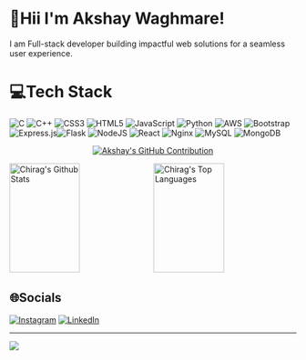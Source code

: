 # 💫Hii I'm  Akshay Waghmare!
I am Full-stack developer building impactful web solutions for a seamless user experience.

# 💻Tech Stack
![C](https://img.shields.io/badge/c-%2300599C.svg?style=plastic&logo=c&logoColor=white) ![C++](https://img.shields.io/badge/c++-%2300599C.svg?style=plastic&logo=c%2B%2B&logoColor=white) ![CSS3](https://img.shields.io/badge/css3-%231572B6.svg?style=plastic&logo=css3&logoColor=white) ![HTML5](https://img.shields.io/badge/html5-%23E34F26.svg?style=plastic&logo=html5&logoColor=white) ![JavaScript](https://img.shields.io/badge/javascript-%23323330.svg?style=plastic&logo=javascript&logoColor=%23F7DF1E) ![Python](https://img.shields.io/badge/python-3670A0?style=plastic&logo=python&logoColor=ffdd54) ![AWS](https://img.shields.io/badge/AWS-%23FF9900.svg?style=plastic&logo=amazon-aws&logoColor=white) ![Bootstrap](https://img.shields.io/badge/bootstrap-%23563D7C.svg?style=plastic&logo=bootstrap&logoColor=white)  ![Express.js](https://img.shields.io/badge/express.js-%23404d59.svg?style=plastic&logo=express&logoColor=%2361DAFB)![Flask](https://img.shields.io/badge/flask-%23000.svg?style=plastic&logo=flask&logoColor=white) ![NodeJS](https://img.shields.io/badge/node.js-6DA55F?style=plastic&logo=node.js&logoColor=white) ![React](https://img.shields.io/badge/react-%2320232a.svg?style=plastic&logo=react&logoColor=%2361DAFB) ![Nginx](https://img.shields.io/badge/nginx-%23009639.svg?style=plastic&logo=nginx&logoColor=white) ![MySQL](https://img.shields.io/badge/mysql-%2300f.svg?style=plastic&logo=mysql&logoColor=white) ![MongoDB](https://img.shields.io/badge/MongoDB-%234ea94b.svg?style=plastic&logo=mongodb&logoColor=white) 

<p align="center">
  <a href="https://github.com/akshayw1">
    <img src="https://github-profile-summary-cards.vercel.app/api/cards/profile-details?username=akshayw1&theme=radical" alt="Akshay's GitHub Contribution"/>
  </a>
</p>

<a> 
    <a href="https://github.com/akshayw1"><img alt="Chirag's Github Stats" src="https://denvercoder1-github-readme-stats.vercel.app/api?username=akshayw1&show_icons=true&count_private=true&theme=react&border_color=7F3FBF&bg_color=0D1117&title_color=F85D7F&icon_color=F8D866" height="192px" width="49.5%"/></a>
  <a href="https://github.com/akshayw1"><img alt="Chirag's Top Languages" src="https://denvercoder1-github-readme-stats.vercel.app/api/top-langs/?username=akshayw1&langs_count=8&layout=compact&theme=react&border_color=7F3FBF&bg_color=0D1117&title_color=F85D7F&icon_color=F8D866" height="192px" width="49.5%"/></a>
  <br/>
</a>




## 🌐Socials
[![Instagram](https://img.shields.io/badge/Instagram-%23E4405F.svg?logo=Instagram&logoColor=white)](https://instagram.com/akshayywaghmare) [![LinkedIn](https://img.shields.io/badge/LinkedIn-%230077B5.svg?logo=linkedin&logoColor=white)](https://www.linkedin.com/in/akshay-waghmare-25a8b71a7/) 

---
[![](https://visitcount.itsvg.in/api?id=akshayw1&icon=0&color=0)](https://visitcount.itsvg.in)



